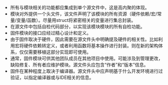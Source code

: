 - 所有与模块相关的功能都应集成到单个源文件中，这是高内聚的体现。
- 模块对外提供一个头文件，该文件声明了该模块的所有资源（硬件依赖/宏/常量/变量/函数）。尽量用struct将紧密相关的变量进行集总封装。
- 在源文件中包括自检代码部分，以实现该模块模块的所有自检功能。
- 固件模块的接口应经过精心设计和定义。 
- 由于固件取决于硬件，因此需要在源文件头中明确提及硬件的相关性。比如利用宏将硬件依赖转定义，或者利用函数将基本操作进行封装。则在新的架构体系，仅仅需要移植这部分实现即可使用。
- 通常，固件模块可供其他团队成员在其他项目中使用。可能涉及到管理更改，缺陷修复、所有者应维护模块。源文件头应包含“作者”和“版本”信息。
- 固件在某种程度上取决于编译器。源文件头中应声明基于什么开发环境进行过验证，以指定编译器或与IDE相关的信息。
